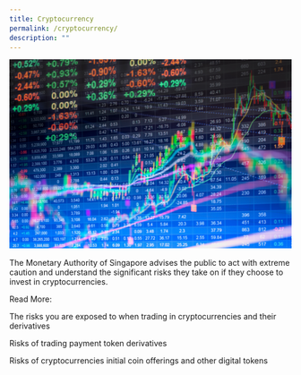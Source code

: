 ```yaml
---
title: Cryptocurrency
permalink: /cryptocurrency/
description: ""
---
```

![](/images/crypto%20coins%20tokens.jfif)

The Monetary Authority of Singapore advises the public to act with extreme caution and understand the significant risks they take on if they choose to invest in cryptocurrencies.   

Read More:

The risks you are exposed to when trading in cryptocurrencies and their derivatives

Risks of trading payment token derivatives

Risks of cryptocurrencies initial coin offerings and other digital tokens
